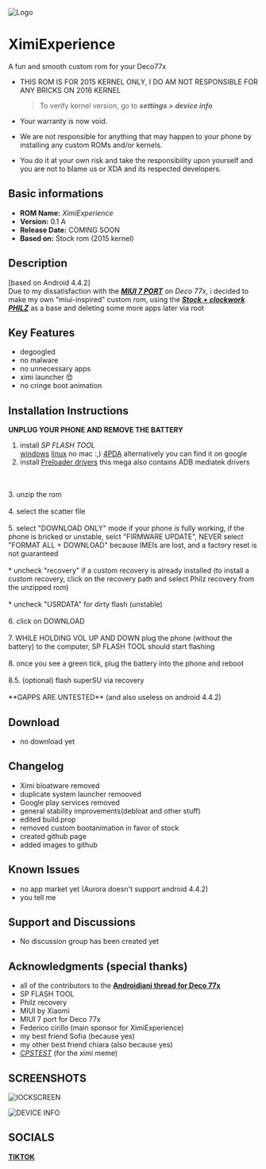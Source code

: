 ![Logo](./Logo.png)

# XimiExperience
A fun and smooth custom rom for your Deco77x

* THIS ROM IS FOR 2015 KERNEL ONLY, I DO AM NOT RESPONSIBLE FOR ANY BRICKS ON 2016 KERNEL
  > To verify kernel version, go to __*settings > device info*__

 * Your warranty is now void.
 * We are not responsible for anything that may happen to your phone by installing any custom ROMs and/or kernels. 
 * You do it at your own risk and take the responsibility upon yourself and you are not to blame us or XDA and its respected developers.

## Basic informations
- **ROM Name:**  _XimiExperience_
- **Version:** 0.1 A
- **Release Date:** COMING SOON
- **Based on:** Stock rom (2015 kernel)

## **Description**
[based on Android 4.4.2] <br>
Due to my dissatisfaction with the [_**MIUI 7 PORT**_](https://www.androidiani.com/forum/modding-smartphone-altroconsumo/522845-miui-7-deco77x-port-bigboss97.html) on _Deco 77x_, i decided to make my own "miui-inspired" custom rom, 
using the [_**Stock + clockwork PHILZ**_](https://www.needrom.com/download/deco-77x-2/) as a base and deleting some more apps later via root

## **Key Features**
- degoogled
- no malware
- no unnecessary apps
- ximi launcher 😍
- no cringe boot animation

## **Installation Instructions**
**UNPLUG YOUR PHONE AND REMOVE THE BATTERY**
1. install _SP FLASH TOOL_ <br>
[windows](https://mega.nz/#!qApRBK6T!stKi3xa-zy-_1eeegvG_q1fiJqqUYbaOQp95Z-JxOck)
[linux](https://mega.nz/#!WdonADiC!sCYrBBjy20WBdhps4IYjnRGHOiNk_shfsG2UB1RDoPQ) no mac :,) [4PDA](http://4pda.ru/forum/index.php?showtopic=469340)
alternatively you can find it on google <br>
2. install [Preloader drivers](https://mega.nz/file/uQo1XDDI#EF0V4Tr5LgQvXuPAOSrcegtByZqrZt0tGtZe_8RZLms)
this mega also contains ADB mediatek drivers
<br>
<br>3. unzip the rom
<br>
<br>4. select the scatter file
<br>
<br>5. select  "DOWNLOAD ONLY" mode if your phone is fully working,
   if the phone is bricked or unstable, selct  "FIRMWARE UPDATE",
    NEVER select "FORMAT ALL + DOWNLOAD" because IMEIs are lost, and a factory reset is not guaranteed <br>
<br>
   * uncheck "recovery" if a custom recovery is already installed (to install a custom recovery,  click on the recovery path and select Philz recovery from the unzipped rom)<br>
<br>
   * uncheck "USRDATA" for dirty flash (unstable)
<br>
<br>6. click on  DOWNLOAD
<br>
<br>7. WHILE HOLDING VOL UP AND DOWN plug the phone (without the battery) to the computer, SP FLASH TOOL should start flashing
<br>
<br>8. once you see a green tick, plug the battery into the phone and reboot
<br>
<br>8.5. (optional) flash superSU via recovery <br>
<br>
**GAPPS ARE UNTESTED** (and also useless on android 4.4.2)

## **Download**
* no download yet

## **Changelog**
- Ximi bloatware removed
- duplicate system launcher remooved
- Google play services removed
- general stability improvements(debloat and other stuff)
- edited build.prop
- removed custom bootanimation in favor of stock
- created github page
- added images to github
## **Known Issues**
- no app market yet (Aurora doesn't support android 4.4.2)
- you tell me

## **Support and Discussions**
- No discussion group has been created yet

## **Acknowledgments** (special thanks)
- all of the contributors to the [**Androidiani thread for Deco 77x**](https://www.androidiani.com/forum/modding-smartphone-altroconsumo/507498-smartphone-altroconsumo-mt6572-modding.html)
- SP FLASH TOOL
- Philz recovery
- MIUI by Xiaomi
- MIUI 7 port for Deco 77x
- Federico cirillo (main sponsor for XimiExperience)
- my best friend Sofia (because yes)
- my other best friend chiara (also because yes)
- [_CPSTEST_](https://tiktok.com/@cpstest_) (for the ximi meme)

## SCREENSHOTS
![**lOCKSCREEN**](./Lockscreen.png)

![**DEVICE INFO**](./Info.png)

## SOCIALS
[**TIKTOK**](https://tiktok.com/@tuttohomebrew)

